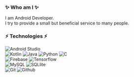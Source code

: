 
### ✨ Who am I ✨ 
I am Android Developer. </br>
I try to provide a small but beneficial service to many people.

### ⚡ Technologies ⚡
<img alt="Android Studio" src ="https://img.shields.io/badge/Android-3DDC84.svg?&style=for-the-badge&logo=Android&logoColor=white"/> </br> <img alt="Kotlin" src 
 ="https://img.shields.io/badge/Kotlin-7F52FF.svg?&style=for-the-badge&logo=Kotlin&logoColor=white"/> <img alt="Java" src =
"https://img.shields.io/badge/Java-007396.svg?&style=for-the-badge&logo=Java&logoColor=white"/> <img alt="Python" src =
"https://img.shields.io/badge/Python-3776AB.svg?&style=for-the-badge&logo=Python&logoColor=white"/> <img alt="C" src =
"https://img.shields.io/badge/C-A8B9CC.svg?&style=for-the-badge&logo=C&logoColor=white"/> </br> <img alt="Firebase" src =
"https://img.shields.io/badge/Firebase-FFCA28.svg?&style=for-the-badge&logo=Firebase&logoColor=white"/> <img alt="Tensorflow" src =
"https://img.shields.io/badge/Tensorflow-FF6F00.svg?&style=for-the-badge&logo=Tensorflow&logoColor=white"/> </br> <img alt="MySQL" src =
"https://img.shields.io/badge/MySQL-4479A1.svg?&style=for-the-badge&logo=MySQL&logoColor=white"/> <img alt="SQLlite" src =
"https://img.shields.io/badge/SQLlite-003B57.svg?&style=for-the-badge&logo=SQLlite&logoColor=white"/> </br> <img alt="Git" src =
"https://img.shields.io/badge/Git-F05032.svg?&style=for-the-badge&logo=Git&logoColor=white"/> <img alt="Github" src =
"https://img.shields.io/badge/Github-181717.svg?&style=for-the-badge&logo=Github&logoColor=white"/> 

